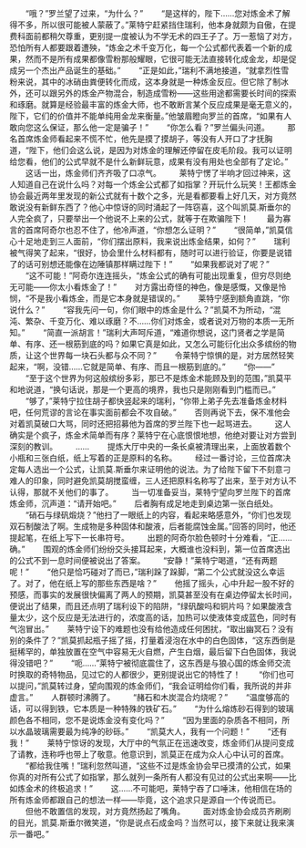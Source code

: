 　　“哦？”罗兰望了过来，“为什么？”
　　“是这样的，陛下……您对炼金术了解得不多，所以很可能被人蒙蔽了。”莱特宁赶紧挡住瑞利，他本身就颇为自傲，在提费科面前都稍欠尊重，更别提一度被认为不学无术的四王子了。万一惹恼了对方，恐怕所有人都要跟着遭殃，“炼金之术千变万化，每一个公式都代表着一个新的成果，然而不是所有成果都像雪粉那般耀眼，它很可能无法直接转化成金龙，却是促成另一个杰出产品诞生的基础。”
　　“正是如此，”瑞利不满地接道，“就拿烈性雪粉来说，其中的冰硝由粪便转化而成，这本身就是一种炼金反应。但它除了制冰外，还可以跟另外的炼金产物混合，制造成雪粉——这些用途都需要长时间的探索和琢磨。就算是经验最丰富的炼金大师，也不敢断言某个反应成果是毫无意义的，陛下，它们的价值并不能单纯用金龙来衡量。”他皱眉瞪向罗兰的首席，“如果有人敢向您这么保证，那么他一定是骗子！”
　　“你怎么看？”罗兰偏头问道。
　　那名首席炼金师看起来不慌不忙，他先是摸了摸胡子，等没有人开口了才抚胸道，“陛下，他们会这么说，是因为对炼金的理解还停留在皮毛阶段。我可以证明给您看，他们的公式早就不是什么新鲜玩意，成果有没有用处也全部有了定论。”
　　这话一出，炼金师们齐齐吸了口凉气。
　　莱特宁愣了半响才回过神来，这人知道自己在说什么吗？对每一个炼金公式都了如指掌？开玩什么玩笑！王都炼金协会最近两年里发现的新公式就有十数个之多，光是看都要看上好几天，对方竟然敢说没有新鲜东西了？他心中惊讶的同时涌起了一阵窃喜，这个叫凯莫.斯垂尔的人完全疯了，只要举出一个他说不上来的公式，就等于在欺骗陛下！
　　最为寡言的首席阿奇尔也忍不住了，他冷声道，“你想怎么证明？”
　　“很简单，”凯莫信心十足地走到三人面前，“你们摆出原料，我来说出炼金结果，如何？”
　　瑞利被气得笑了起来，“很好，协会里什么材料都有，随时可以进行验证，你要是说错了的话可别想还能像在边陲镇那样瞒过陛下！”
　　“如果我都说对了呢？”
　　“这不可能！”阿奇尔连连摇头，“炼金公式的确有可能出现重复，但穷尽则绝无可能——你太小看炼金了！”
　　对方露出奇怪的神色，像是感慨，又像是怜悯，“不是我小看炼金，而是它本身就是错误的。”
　　莱特宁感到额角直跳，“你说什么？”
　　“容我先问一句，你们眼中的炼金是什么？”凯莫不为所动，“混沌、繁杂、千变万化、难以琢磨？不……你们对炼金，或者说对万物的本质一无所知。”
　　“简直一派胡言！”瑞利大声呵斥道，“难道你想说，这门贤者之学是简单、有序、还一根筋到底的吗？如果它真是如此，又怎么可能衍化出众多缤纷的物质，让这个世界每一块石头都与众不同？”
　　令莱特宁惊惧的是，对方居然轻笑起来，“啊，没错……它就是简单、有序、而且一根筋到底的。”
　　“你——”
　　“至于这个世界为何这般缤纷多彩，那已不是炼金术能顾及到的范围，”凯莫平和地说道，“换句话说，那是一个更高的境界，我也只是刚刚看到门槛而已。”
　　“够了，”莱特宁拉住胡子都快竖起来的瑞利，“你带上弟子先去准备炼金材料吧，任何荒谬的言论在事实面前都会不攻自破。”
　　否则再说下去，保不准他会对着凯莫破口大骂，同时还把招募他为首席的罗兰陛下也一起骂进去。
　　这人确实是个疯子，炼金术简单而有序？莱特宁在心底恨恨地想，他绝对要让对方尝到深刻的教训。
　　……
　　提炼大厅中央的一条长桌被清理出来，上面放着数个小瓶和三张白纸，纸上写着的正是原料的名称。
　　经过一番讨论，三位首席决定每人选出一个公式，让凯莫.斯垂尔来证明他的说法。为了给陛下留下不刻意刁难人的印象，同时避免凯莫胡搅蛮缠，三人还把原料名称写了出来，至于对方认不认得，那就不关他们的事了。
　　当一切准备妥当，莱特宁望向罗兰陛下的首席炼金师，沉声道：“请开始吧。”
　　后者胸有成足地走到桌边第一张白纸处。
　　“硝石与绿矾煅烧？”他扫了一眼纸上的内容，看起来略感意外，“你们也发现双石制酸法了啊。生成物是多种固体和酸液，后者能腐蚀金属。”回答的同时，他还提起笔，在纸上写下一长串符号。
　　出题的阿奇尔脸色顿时十分难看，“正……确。”
　　围观的炼金师们纷纷交头接耳起来，大概谁也没料到，第一位首席选出的公式不到一息时间便被说出了答案。
　　“安静！”莱特宁喝道，“还有两题呢！”
　　“他只是恰巧碰对了而已，”瑞利跺了跺脚，“第二个公式就没这么幸运了。对了，他在纸上写的那些东西是啥？”
　　他摇了摇头，心中升起一股不好的预感，而事实的发展很快偏离了两人的预期，凯莫甚至没有在桌边停留太长时间，便说出了结果，而且还点明了瑞利设下的陷阱，“绿矾酸吗和铜片吗？如果酸液含量太少，这个反应是无法进行的，浓度高的话，加热可以使液体变成蓝色，同时有气泡冒出。”
　　莱特宁设下的难题也没有给他造成任何困扰，“取出幽冥石？没有别的条件了？”凯莫抓起瓶子摇了摇，打量着浸泡在水中的白色固体，“这东西倒是挺稀罕的，单独放置在空气中容易无火自燃，产生白烟，最后留下白色固体，我说得没错吧？”
　　“呃……”莱特宁被彻底震住了，这东西是与狼心国的炼金师交流时换取的奇特物品，见过它的人都很少，更别提说出它的特性了！
　　“你们也可以提问，”凯莫转过身，望向围观的炼金师们，“我会证明给你们看，我所说的并非虚言。”
　　人群顿时沸腾了。
　　“赭石和木炭混合灼烧呢？”
　　“温度够高的话，可以得到铁，它本质是一种特殊的铁矿石。”
　　“为什么熔炼砂石得到的玻璃颜色各不相同，您不是说炼金没有变化吗？”
　　“因为里面的杂质各不相同，所以水晶玻璃需要最为纯净的砂砾。”
　　“凯莫大人，我有一个问题！”
　　“还有我！”
　　莱特宁惊讶的发现，大厅中的气氛正在迅速改变，炼金师们从提问变成了请教，连称呼也带上了敬意。他意识到，凯莫正在成为众人心中认可的首席。
　　“都给我住嘴！”瑞利忽然叫道，“这些不过是炼金协会早已摸清的公式，如果你真的对所有公式了如指掌，那么就列一条所有人都没有见过的公式出来啊——比如炼金术的终极追求！”
　　这……不可能吧，莱特宁吞了口唾沫，他相信在场的所有炼金师都跟自己的想法一样——毕竟，这个追求只是源自一个传说而已。
　　但他不敢置信的发现，对方竟然扬起了嘴角。
　　面对炼金协会成员齐刷刷的目光，凯莫.斯垂尔微笑道，“你是说点石成金吗？当然可以，接下来就让我来演示一番吧。”